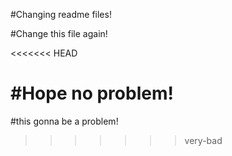 #Changing readme files!

#Change this file again!


<<<<<<< HEAD

#Hope no problem!
=======
#this gonna be a problem!
>>>>>>> very-bad
